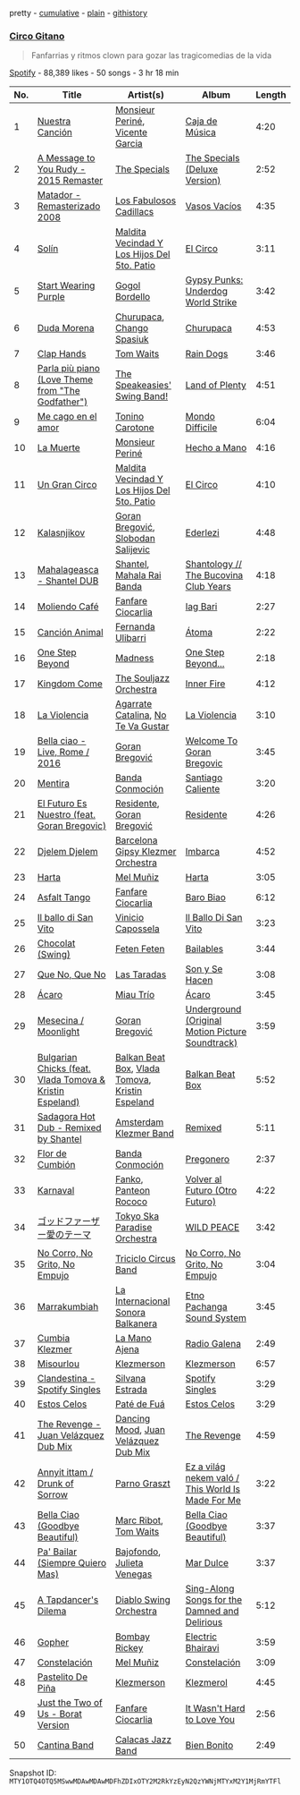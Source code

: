 pretty - [cumulative](/playlists/cumulative/37i9dQZF1DXdxLagECufdp.md) - [plain](/playlists/plain/37i9dQZF1DXdxLagECufdp) - [githistory](https://github.githistory.xyz/mackorone/spotify-playlist-archive/blob/main/playlists/plain/37i9dQZF1DXdxLagECufdp)

### [Circo Gitano](https://open.spotify.com/playlist/37i9dQZF1DXdxLagECufdp)

> Fanfarrias y ritmos clown para gozar las tragicomedias de la vida

[Spotify](https://open.spotify.com/user/spotify) - 88,389 likes - 50 songs - 3 hr 18 min

| No. | Title | Artist(s) | Album | Length |
|---|---|---|---|---|
| 1 | [Nuestra Canción](https://open.spotify.com/track/5reQI13tWWYDLMrGcUF4Mk) | [Monsieur Periné](https://open.spotify.com/artist/36KsCCwgI0Dep97yVJWmkK), [Vicente Garcia](https://open.spotify.com/artist/2Otnykd696YidQYfEGVmNq) | [Caja de Música](https://open.spotify.com/album/4XSLqHHDwqAnjwoMTtx7jC) | 4:20 |
| 2 | [A Message to You Rudy \- 2015 Remaster](https://open.spotify.com/track/49slT7gVW0zj1KIG8w6DoL) | [The Specials](https://open.spotify.com/artist/6xnvNmSzmeOE1bLKnYXKW3) | [The Specials \(Deluxe Version\)](https://open.spotify.com/album/2OHPxPTasGkolt8lFDxCpE) | 2:52 |
| 3 | [Matador \- Remasterizado 2008](https://open.spotify.com/track/7d4pdMym8ZBOgf1oVPTiPb) | [Los Fabulosos Cadillacs](https://open.spotify.com/artist/2FS22haX3FYbyOsUAkuYqZ) | [Vasos Vacíos](https://open.spotify.com/album/54A9Agody2BGDXtTGMdFn4) | 4:35 |
| 4 | [Solín](https://open.spotify.com/track/4OnOwfpbZCwHnFNDqgjOuS) | [Maldita Vecindad Y Los Hijos Del 5to\. Patio](https://open.spotify.com/artist/6WvDtNFHOWHfiNy8NVHujT) | [El Circo](https://open.spotify.com/album/5VJ9cWdT6Kv9UawePqLhCI) | 3:11 |
| 5 | [Start Wearing Purple](https://open.spotify.com/track/3q2e5D6NGrfh9Mx7WlrnHq) | [Gogol Bordello](https://open.spotify.com/artist/2SVw939fwuqSobLjF8u78b) | [Gypsy Punks: Underdog World Strike](https://open.spotify.com/album/13wK6cU29pZjFs0zz2Ajbh) | 3:42 |
| 6 | [Duda Morena](https://open.spotify.com/track/2tUUUBIx7SqR3WVVSN7R5V) | [Churupaca](https://open.spotify.com/artist/0B6mwRbxKrvUvklMk9571H), [Chango Spasiuk](https://open.spotify.com/artist/0qGRkfnUqWeG49vbCv6rMY) | [Churupaca](https://open.spotify.com/album/4WEJMxY05ww9RP2jCK4SXX) | 4:53 |
| 7 | [Clap Hands](https://open.spotify.com/track/5TeoCsHbzWo9UgMW3rv7JL) | [Tom Waits](https://open.spotify.com/artist/7x83XhcMbOTl1UdYsPTuZM) | [Rain Dogs](https://open.spotify.com/album/5bbb7E51zaDCuD85uLyFkK) | 3:46 |
| 8 | [Parla più piano \(Love Theme from "The Godfather"\)](https://open.spotify.com/track/4vs7AkZvFE3T87rdfQEvVA) | [The Speakeasies' Swing Band!](https://open.spotify.com/artist/1oUi6Bbik9rnyUtnQUnC2g) | [Land of Plenty](https://open.spotify.com/album/2R4Nkyigz44hJbVd004zhS) | 4:51 |
| 9 | [Me cago en el amor](https://open.spotify.com/track/6nfxhYm1k0OodleIJfTepK) | [Tonino Carotone](https://open.spotify.com/artist/6rM57PYs1352JJdgKFFG2n) | [Mondo Difficile](https://open.spotify.com/album/0UbCMQfV6mZZQi0lAPAWUG) | 6:04 |
| 10 | [La Muerte](https://open.spotify.com/track/6JbuWmDTkDWKD7L5uN0Jyv) | [Monsieur Periné](https://open.spotify.com/artist/36KsCCwgI0Dep97yVJWmkK) | [Hecho a Mano](https://open.spotify.com/album/58RU5pUqiS7098vJ5gJlIn) | 4:16 |
| 11 | [Un Gran Circo](https://open.spotify.com/track/5BwVAAJzAuzpDHeWuKdFsN) | [Maldita Vecindad Y Los Hijos Del 5to\. Patio](https://open.spotify.com/artist/6WvDtNFHOWHfiNy8NVHujT) | [El Circo](https://open.spotify.com/album/5VJ9cWdT6Kv9UawePqLhCI) | 4:10 |
| 12 | [Kalasnjikov](https://open.spotify.com/track/6OlCJxmWri50RLA1CrBYZ6) | [Goran Bregović](https://open.spotify.com/artist/491v9k5NTGBGanwqPNSkuS), [Slobodan Salijevic](https://open.spotify.com/artist/2qAYOCvQeh0CluLvtMBQZL) | [Ederlezi](https://open.spotify.com/album/2EQJq127u4ihk7QU0Voas2) | 4:48 |
| 13 | [Mahalageasca \- Shantel DUB](https://open.spotify.com/track/1rhlWjJHCgxCWetBwQyiKH) | [Shantel](https://open.spotify.com/artist/0F8l1raRpXvRCsTrfSVocA), [Mahala Rai Banda](https://open.spotify.com/artist/5eFcEnUv0A83EIHKVrXzg4) | [Shantology // The Bucovina Club Years](https://open.spotify.com/album/3pHFRveyl26dcZd4F3sX6b) | 4:18 |
| 14 | [Moliendo Café](https://open.spotify.com/track/7eOtKm3fNAeAhAoIZmJuEY) | [Fanfare Ciocarlia](https://open.spotify.com/artist/40iJCAOCz6nhRs6CbsAtOg) | [Iag Bari](https://open.spotify.com/album/6zUrmT5eJIG2lNajO4AxJj) | 2:27 |
| 15 | [Canción Animal](https://open.spotify.com/track/4WEaMJomqn7EtH6frQe0dI) | [Fernanda Ulibarri](https://open.spotify.com/artist/7xcXkowvgYLmNwl8ST2uvd) | [Átoma](https://open.spotify.com/album/1GnZNhvpkEWW64WkjTyzfg) | 2:22 |
| 16 | [One Step Beyond](https://open.spotify.com/track/1G6eFFDRaLr9EbThnhzMBD) | [Madness](https://open.spotify.com/artist/4AYkFtEBnNnGuoo8HaHErd) | [One Step Beyond...](https://open.spotify.com/album/5Jst9QoWbNmjQFUyGIkMnA) | 2:18 |
| 17 | [Kingdom Come](https://open.spotify.com/track/5uhJnZd0m9Xz3GafDeMJxK) | [The Souljazz Orchestra](https://open.spotify.com/artist/0MiCOT2cVYso39XSskiUUo) | [Inner Fire](https://open.spotify.com/album/2w28yTFohFkW0UnIGKqLdY) | 4:12 |
| 18 | [La Violencia](https://open.spotify.com/track/2ZSh2anXpuTLC6utOkavyb) | [Agarrate Catalina](https://open.spotify.com/artist/0Jo06O68y5JjVgiPbAR9Ox), [No Te Va Gustar](https://open.spotify.com/artist/4ZDoy7AWNgQVmX7T0u0B1j) | [La Violencia](https://open.spotify.com/album/3YgJr7L4JQGqDvA7qwkzYm) | 3:10 |
| 19 | [Bella ciao \- Live, Rome / 2016](https://open.spotify.com/track/64ATEI3hHvVfzTES9d4sgt) | [Goran Bregović](https://open.spotify.com/artist/491v9k5NTGBGanwqPNSkuS) | [Welcome To Goran Bregovic](https://open.spotify.com/album/77MrRtQU0y7U4F1oz0ayda) | 3:45 |
| 20 | [Mentira](https://open.spotify.com/track/1NpqV60GHzxPrINvbo14tH) | [Banda Conmoción](https://open.spotify.com/artist/2UNMW1OKE0X1cwJHWER67g) | [Santiago Caliente](https://open.spotify.com/album/5OR9wpC5rXNgRRii8UVIqZ) | 3:20 |
| 21 | [El Futuro Es Nuestro \(feat\. Goran Bregovic\)](https://open.spotify.com/track/0vJWanOoPwLdy4sgyM1FGC) | [Residente](https://open.spotify.com/artist/5GcWBUX00IPuWVGMIRK1sS), [Goran Bregović](https://open.spotify.com/artist/491v9k5NTGBGanwqPNSkuS) | [Residente](https://open.spotify.com/album/6yClcORh3xiP9Gg1aqbvZ9) | 4:26 |
| 22 | [Djelem Djelem](https://open.spotify.com/track/03nCB2bLgZMahtLTtKk0pU) | [Barcelona Gipsy Klezmer Orchestra](https://open.spotify.com/artist/3PTfq1DY4qdmJaIySsHinw) | [Imbarca](https://open.spotify.com/album/19MmbEcj7NqppcIlQaaS32) | 4:52 |
| 23 | [Harta](https://open.spotify.com/track/1J4xv5V5dzkA8UGtXSbCNU) | [Mel Muñiz](https://open.spotify.com/artist/05NEGCiyDYaJtcPiagl46Y) | [Harta](https://open.spotify.com/album/7xxEXEwifY6NE0sEmIybSg) | 3:05 |
| 24 | [Asfalt Tango](https://open.spotify.com/track/56zs50f4ZqV1TMtzkw2oTc) | [Fanfare Ciocarlia](https://open.spotify.com/artist/40iJCAOCz6nhRs6CbsAtOg) | [Baro Biao](https://open.spotify.com/album/51fzQZ94klHH5ToOVN6Uy3) | 6:12 |
| 25 | [Il ballo di San Vito](https://open.spotify.com/track/6oC8FuowgLT4ZSlXECLCNX) | [Vinicio Capossela](https://open.spotify.com/artist/6FlxhoUGATC40TALMesaFM) | [Il Ballo Di San Vito](https://open.spotify.com/album/7dFDRhEgvQZHu77TuvoEri) | 3:23 |
| 26 | [Chocolat \(Swing\)](https://open.spotify.com/track/42gaDDxNCrQMkri7sQcqGq) | [Feten Feten](https://open.spotify.com/artist/2jA6wEXprTZysvomP2krp8) | [Bailables](https://open.spotify.com/album/2LXPajOlTfGvlm6jm1oFtW) | 3:44 |
| 27 | [Que No, Que No](https://open.spotify.com/track/1CfDgFfSpVIrufYPVX02et) | [Las Taradas](https://open.spotify.com/artist/0cvN008loU6mGFr4IiYjVO) | [Son y Se Hacen](https://open.spotify.com/album/7CBtEchhPV1o3BLPlgPcuC) | 3:08 |
| 28 | [Ácaro](https://open.spotify.com/track/1u2j4CufZ3HIZIo8y2yJs7) | [Miau Trío](https://open.spotify.com/artist/0WIn93XS8EmNaLPG3AZpeL) | [Ácaro](https://open.spotify.com/album/5p9sfsdqNlhSDqbotwaJj5) | 3:45 |
| 29 | [Mesecina / Moonlight](https://open.spotify.com/track/4j3HKFuIHwdxxbZmPqJJYX) | [Goran Bregović](https://open.spotify.com/artist/491v9k5NTGBGanwqPNSkuS) | [Underground \(Original Motion Picture Soundtrack\)](https://open.spotify.com/album/2xMLHeRDiuzNWIrZt7Q8na) | 3:59 |
| 30 | [Bulgarian Chicks \(feat\. Vlada Tomova & Kristin Espeland\)](https://open.spotify.com/track/6Z0xtMYSC5RSSPFcFTzNZY) | [Balkan Beat Box](https://open.spotify.com/artist/2rmMyZC0sUD1a3jkDxp7iY), [Vlada Tomova](https://open.spotify.com/artist/74f7fNXxNm4fYu7ajpXykd), [Kristin Espeland](https://open.spotify.com/artist/1z15SEPLxHchqfFI7SBCTJ) | [Balkan Beat Box](https://open.spotify.com/album/3kpfXAnyZmUXmjnVe8u1G2) | 5:52 |
| 31 | [Sadagora Hot Dub \- Remixed by Shantel](https://open.spotify.com/track/3Wb0d7PcBdFKVnTJ75UQ1l) | [Amsterdam Klezmer Band](https://open.spotify.com/artist/2vMBszTQ5H66LhDEM3mSvl) | [Remixed](https://open.spotify.com/album/5LjkNrn1rnhAk0dimZGrk5) | 5:11 |
| 32 | [Flor de Cumbión](https://open.spotify.com/track/1iw2aoN9vgmzHw0acRFvAZ) | [Banda Conmoción](https://open.spotify.com/artist/2UNMW1OKE0X1cwJHWER67g) | [Pregonero](https://open.spotify.com/album/44vJ4lHPNZmfZ09TJ4Q1Hd) | 2:37 |
| 33 | [Karnaval](https://open.spotify.com/track/0QoKi5HQm7srBiovlTpTws) | [Fanko](https://open.spotify.com/artist/7FTVF3GI4iIuxErFlgYS2n), [Panteon Rococo](https://open.spotify.com/artist/11mqrDSFRRz8g0Wb3syJj5) | [Volver al Futuro \(Otro Futuro\)](https://open.spotify.com/album/184ZgYcvVQWNyvoDHBYtuE) | 4:22 |
| 34 | [ゴッドファーザー愛のテーマ](https://open.spotify.com/track/3wMcumG7H13Oq3HvHeeok5) | [Tokyo Ska Paradise Orchestra](https://open.spotify.com/artist/0UZq6vAHrwGgctvxTzzxYm) | [WILD PEACE](https://open.spotify.com/album/5R19j19wldlcON2ZTaJikv) | 3:42 |
| 35 | [No Corro, No Grito, No Empujo](https://open.spotify.com/track/2zMauuBuWdlJxv3EFkEGLv) | [Triciclo Circus Band](https://open.spotify.com/artist/6Kkbu7QNMwiSeQxTJ8hFZt) | [No Corro, No Grito, No Empujo](https://open.spotify.com/album/0Gl73ICTO0K3h8f1E9cdZy) | 3:04 |
| 36 | [Marrakumbiah](https://open.spotify.com/track/45X61WpnNpZopCO92ZwKdw) | [La Internacional Sonora Balkanera](https://open.spotify.com/artist/7zBN4dVulSEiunuM8jw98C) | [Etno Pachanga Sound System](https://open.spotify.com/album/6fCxJA4Ar7o8PXRjDrKECo) | 3:45 |
| 37 | [Cumbia Klezmer](https://open.spotify.com/track/2bsNIf7cT3PYRriUSNcnck) | [La Mano Ajena](https://open.spotify.com/artist/611eLbdAybrp9seo2dr6eJ) | [Radio Galena](https://open.spotify.com/album/1Ra9M1mo2LU1TQRSYJ7Vjg) | 2:49 |
| 38 | [Misourlou](https://open.spotify.com/track/5oxVimkWhxcePBKHoLGGLz) | [Klezmerson](https://open.spotify.com/artist/6zbs9O1YV39e8F2ZR7RQqL) | [Klezmerson](https://open.spotify.com/album/3CnREo12brFqZFotExitha) | 6:57 |
| 39 | [Clandestina \- Spotify Singles](https://open.spotify.com/track/1Oie9uASbo83OrEkZ2whEM) | [Silvana Estrada](https://open.spotify.com/artist/72VywtXEoONiBLNu3ibGI7) | [Spotify Singles](https://open.spotify.com/album/1KFVMgFxBDhf1fprYdbxHl) | 3:29 |
| 40 | [Estos Celos](https://open.spotify.com/track/4d51QRhki1EM2qaNYYjfvK) | [Paté de Fuá](https://open.spotify.com/artist/188pkeHUWXnROe7lFVYRRa) | [Estos Celos](https://open.spotify.com/album/2E1f852SuXQRCGGh9ml4Hf) | 3:29 |
| 41 | [The Revenge \- Juan Velázquez Dub Mix](https://open.spotify.com/track/1EQTAtzVmAtDyi2gCoUIuc) | [Dancing Mood](https://open.spotify.com/artist/70XauTb6oEJbXxFoH6wY9F), [Juan Velázquez Dub Mix](https://open.spotify.com/artist/5M5lqIObIGdQfb3yQvC3db) | [The Revenge](https://open.spotify.com/album/0E2eMtNlLia0cb1jVF7yIt) | 4:59 |
| 42 | [Annyit ittam / Drunk of Sorrow](https://open.spotify.com/track/007XTE3Ua8JVzxW8bGwPwb) | [Parno Graszt](https://open.spotify.com/artist/5hBCfYFEDK8otrksMYuzoL) | [Ez a világ nekem való / This World Is Made For Me](https://open.spotify.com/album/47yWcxAHMpajgxnHVTaxJP) | 3:22 |
| 43 | [Bella Ciao \(Goodbye Beautiful\)](https://open.spotify.com/track/1Lf4Dp7RTPwNI1pw9uOLrK) | [Marc Ribot](https://open.spotify.com/artist/7jAeRfT8LYCxydM2Y1Egvn), [Tom Waits](https://open.spotify.com/artist/7x83XhcMbOTl1UdYsPTuZM) | [Bella Ciao \(Goodbye Beautiful\)](https://open.spotify.com/album/29eTnHPHnGirFCGrmApdAG) | 3:37 |
| 44 | [Pa' Bailar \(Siempre Quiero Mas\)](https://open.spotify.com/track/33bj2sNF5xk3oeFnyMfc0s) | [Bajofondo](https://open.spotify.com/artist/4Wk0MW9d5uu6WbAgRCuH4O), [Julieta Venegas](https://open.spotify.com/artist/2QWIScpFDNxmS6ZEMIUvgm) | [Mar Dulce](https://open.spotify.com/album/1tEqTQTkgGkvQBIQZzggFA) | 3:37 |
| 45 | [A Tapdancer's Dilema](https://open.spotify.com/track/3RJtaxRtxOvvIj6DESm4gh) | [Diablo Swing Orchestra](https://open.spotify.com/artist/2cbWJP4X5b9sKEDW80uc5r) | [Sing\-Along Songs for the Damned and Delirious](https://open.spotify.com/album/36j0yWKLk5a6rLgJEhUghU) | 5:12 |
| 46 | [Gopher](https://open.spotify.com/track/01hqaLJ7lsOf5w0zTysbGD) | [Bombay Rickey](https://open.spotify.com/artist/25K3DdUbAxFXeydGHPoyPz) | [Electric Bhairavi](https://open.spotify.com/album/6h5WjOpelHPgjr1OjCm1tm) | 3:59 |
| 47 | [Constelación](https://open.spotify.com/track/58yXDaeNbIqbbAkFH8or6a) | [Mel Muñiz](https://open.spotify.com/artist/05NEGCiyDYaJtcPiagl46Y) | [Constelación](https://open.spotify.com/album/5hXsDY407wtAlm5W81aM1F) | 3:09 |
| 48 | [Pastelito De Piña](https://open.spotify.com/track/5vniH12f4XPDvlVJLtcOl7) | [Klezmerson](https://open.spotify.com/artist/6zbs9O1YV39e8F2ZR7RQqL) | [Klezmerol](https://open.spotify.com/album/0WDKrFndSnTYgDNB2S065Z) | 4:45 |
| 49 | [Just the Two of Us \- Borat Version](https://open.spotify.com/track/3vlX8DYLjmo7tzGeNBSVoG) | [Fanfare Ciocarlia](https://open.spotify.com/artist/40iJCAOCz6nhRs6CbsAtOg) | [It Wasn't Hard to Love You](https://open.spotify.com/album/2U1gmHeaRx1E8VaB7wO13R) | 2:56 |
| 50 | [Cantina Band](https://open.spotify.com/track/0SMP8lyL82dgrmahST61tc) | [Calacas Jazz Band](https://open.spotify.com/artist/2ouD4oXicYc0AOFRjm2hIr) | [Bien Bonito](https://open.spotify.com/album/1nKWJPzzuboXqkeG8jntbR) | 2:49 |

Snapshot ID: `MTY1OTQ4OTQ5MSwwMDAwMDAwMDFhZDIxOTY2M2RkYzEyN2QzYWNjMTYxM2Y1MjRmYTFl`
